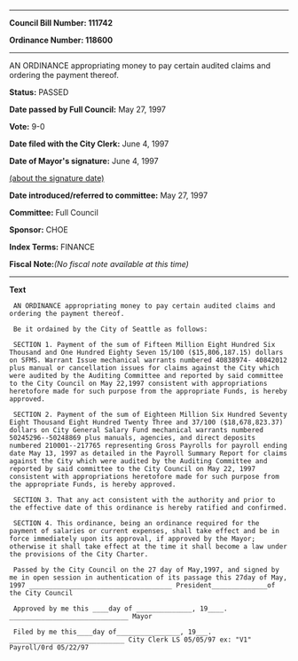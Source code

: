 

********

**Council Bill Number: 111742**
   
**Ordinance Number: 118600**
********

 AN ORDINANCE appropriating money to pay certain audited claims and ordering the payment thereof.

**Status:** PASSED
   
**Date passed by Full Council:** May 27, 1997
   
**Vote:** 9-0
   
**Date filed with the City Clerk:** June 4, 1997
   
**Date of Mayor's signature:** June 4, 1997
   
[(about the signature date)](/~public/approvaldate.htm)
   
   
   
**Date introduced/referred to committee:** May 27, 1997
   
**Committee:** Full Council
   
**Sponsor:** CHOE
   
   
**Index Terms:** FINANCE

**Fiscal Note:**_(No fiscal note available at this time)_

********

**Text**
   
```
 AN ORDINANCE appropriating money to pay certain audited claims and ordering the payment thereof.

 Be it ordained by the City of Seattle as follows:

 SECTION 1. Payment of the sum of Fifteen Million Eight Hundred Six Thousand and One Hundred Eighty Seven 15/100 ($15,806,187.15) dollars on SFMS. Warrant Issue mechanical warrants numbered 40838974- 40842012 plus manual or cancellation issues for claims against the City which were audited by the Auditing Committee and reported by said committee to the City Council on May 22,1997 consistent with appropriations heretofore made for such purpose from the appropriate Funds, is hereby approved.

 SECTION 2. Payment of the sum of Eighteen Million Six Hundred Seventy Eight Thousand Eight Hundred Twenty Three and 37/100 ($18,678,823.37) dollars on City General Salary Fund mechanical warrants numbered 50245296--50248869 plus manuals, agencies, and direct deposits numbered 210001--217765 representing Gross Payrolls for payroll ending date May 13, 1997 as detailed in the Payroll Summary Report for claims against the City which were audited by the Auditing Committee and reported by said committee to the City Council on May 22, 1997 consistent with appropriations heretofore made for such purpose from the appropriate Funds, is hereby approved.

 SECTION 3. That any act consistent with the authority and prior to the effective date of this ordinance is hereby ratified and confirmed.

 SECTION 4. This ordinance, being an ordinance required for the payment of salaries or current expenses, shall take effect and be in force immediately upon its approval, if approved by the Mayor; otherwise it shall take effect at the time it shall become a law under the provisions of the City Charter.

 Passed by the City Council on the 27 day of May,1997, and signed by me in open session in authentication of its passage this 27day of May, 1997 ____________________________________ President______________of the City Council

 Approved by me this ____day of ______________, 19____. ______________________________ Mayor

 Filed by me this____day of________________, 19___. _____________________________ City Clerk LS 05/05/97 ex: "V1" Payroll/0rd 05/22/97

```

